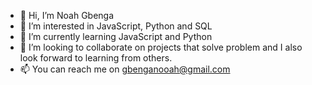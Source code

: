 - 👋 Hi, I’m Noah Gbenga
- 👀 I’m interested in JavaScript, Python and SQL
- 🌱 I’m currently learning JavaScript and Python
- 💞️ I’m looking to collaborate on projects that solve problem and I also look forward to learning from others. 
- 📫 You can reach me on gbenganooah@gmail.com

<!---
NoahGbenga/NoahGbenga is a ✨ special ✨ repository because its `README.md` (this file) appears on your GitHub profile.
You can click the Preview link to take a look at your changes.
--->
